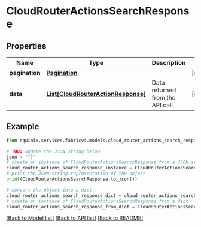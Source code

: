 # CloudRouterActionsSearchResponse


## Properties

Name | Type | Description | Notes
------------ | ------------- | ------------- | -------------
**pagination** | [**Pagination**](Pagination.md) |  | [optional] 
**data** | [**List[CloudRouterActionResponse]**](CloudRouterActionResponse.md) | Data returned from the API call. | [optional] 

## Example

```python
from equinix.services.fabricv4.models.cloud_router_actions_search_response import CloudRouterActionsSearchResponse

# TODO update the JSON string below
json = "{}"
# create an instance of CloudRouterActionsSearchResponse from a JSON string
cloud_router_actions_search_response_instance = CloudRouterActionsSearchResponse.from_json(json)
# print the JSON string representation of the object
print(CloudRouterActionsSearchResponse.to_json())

# convert the object into a dict
cloud_router_actions_search_response_dict = cloud_router_actions_search_response_instance.to_dict()
# create an instance of CloudRouterActionsSearchResponse from a dict
cloud_router_actions_search_response_from_dict = CloudRouterActionsSearchResponse.from_dict(cloud_router_actions_search_response_dict)
```
[[Back to Model list]](../README.md#documentation-for-models) [[Back to API list]](../README.md#documentation-for-api-endpoints) [[Back to README]](../README.md)


